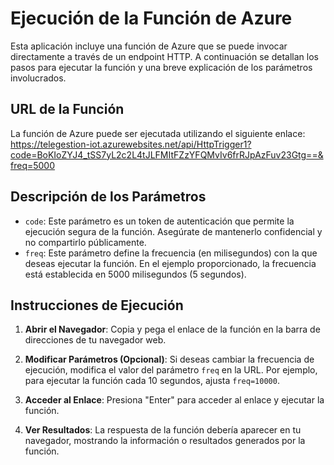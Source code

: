 # Ejecución de la Función de Azure
Esta aplicación incluye una función de Azure que se puede invocar directamente a través de un endpoint HTTP. A continuación se detallan los pasos para ejecutar la función y una breve explicación de los parámetros involucrados.

## URL de la Función
La función de Azure puede ser ejecutada utilizando el siguiente enlace: https://telegestion-iot.azurewebsites.net/api/HttpTrigger1?code=BoKIoZYJ4_tSS7yL2c2L4tJLFMItFZzYFQMvIv6frRJpAzFuv23Gtg==&freq=5000

## Descripción de los Parámetros

- `code`: Este parámetro es un token de autenticación que permite la ejecución segura de la función. Asegúrate de mantenerlo confidencial y no compartirlo públicamente.
- `freq`: Este parámetro define la frecuencia (en milisegundos) con la que deseas ejecutar la función. En el ejemplo proporcionado, la frecuencia está establecida en 5000 milisegundos (5 segundos).

## Instrucciones de Ejecución

1. **Abrir el Navegador**: Copia y pega el enlace de la función en la barra de direcciones de tu navegador web.
   
2. **Modificar Parámetros (Opcional)**: Si deseas cambiar la frecuencia de ejecución, modifica el valor del parámetro `freq` en la URL. Por ejemplo, para ejecutar la función cada 10 segundos, ajusta `freq=10000`.

3. **Acceder al Enlace**: Presiona "Enter" para acceder al enlace y ejecutar la función. 

4. **Ver Resultados**: La respuesta de la función debería aparecer en tu navegador, mostrando la información o resultados generados por la función.
